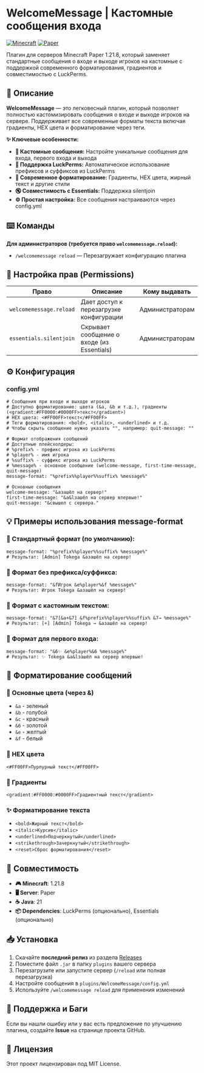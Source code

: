 # WelcomeMessage | Кастомные сообщения входа

[![Minecraft](https://img.shields.io/badge/Minecraft-1.21.8-green)](https://www.minecraft.net/)
[![Paper](https://img.shields.io/badge/Paper-Server-orange)](https://papermc.io/)

Плагин для серверов Minecraft Paper 1.21.8, который заменяет стандартные сообщения о входе и выходе игроков на кастомные с поддержкой современного форматирования, градиентов и совместимостью с LuckPerms.

## 📖 Описание

**WelcomeMessage** — это легковесный плагин, который позволяет полностью кастомизировать сообщения о входе и выходе игроков на сервере. Поддерживает все современные форматы текста включая градиенты, HEX цвета и форматирование через теги.

**✨ Ключевые особенности:**
- **🎯 Кастомные сообщения:** Настройте уникальные сообщения для входа, первого входа и выхода
- **👑 Поддержка LuckPerms:** Автоматическое использование префиксов и суффиксов из LuckPerms
- **🎨 Современное форматирование:** Градиенты, HEX цвета, жирный текст и другие стили
- **🔇 Совместимость с Essentials:** Поддержка silentjoin
- **⚙️ Простая настройка:** Все сообщения настраиваются через config.yml

## ⌨️ Команды

**Для администраторов (требуется право `welcomemessage.reload`):**
- `/welcomemessage reload` — Перезагружает конфигурацию плагина

## 🔐 Настройка прав (Permissions)

| Право | Описание | Кому выдавать |
|-------|-----------|----------------|
| `welcomemessage.reload` | Дает доступ к перезагрузке конфигурации | Администраторам |
| `essentials.silentjoin` | Скрывает сообщение о входе (из Essentials) | Администраторам |

## ⚙️ Конфигурация

### config.yml
```
# Сообщения при входе и выходе игроков
# Доступно форматирование: цвета (&a, &b и т.д.), градиенты (<gradient:#FF0000:#0000FF>текст</gradient>)
# HEX цвета: <#FF00FF>текст</#FF00FF>
# Теги форматирования: <bold>, <italic>, <underlined> и т.д.
# Чтобы скрыть сообщение нужно указать "", например: quit-message: ""

# Формат отображения сообщений
# Доступные плейсхолдеры:
# %prefix% - префикс игрока из LuckPerms
# %player% - имя игрока
# %suffix% - суффикс игрока из LuckPerms
# %message% - основное сообщение (welcome-message, first-time-message, quit-message)
message-format: "%prefix%%player%%suffix% %message%"

# Основные сообщения
welcome-message: "&aзашёл на сервер!"
first-time-message: "&a&lзашёл на сервер впервые!"
quit-message: "&cвышел с сервера."
```

## 💡 Примеры использования message-format

### 🎯 Стандартный формат (по умолчанию):
```
message-format: "%prefix%%player%%suffix% %message%"
# Результат: [Admin] Tokega &aзашёл на сервер!
```

### 🎯 Формат без префикса/суффикса:
```
message-format: "&fИгрок &e%player%&f %message%"
# Результат: Игрок Tokega &aзашёл на сервер!
```

### 🎯 Формат с кастомным текстом:
```
message-format: "&7[&a+&7] &f%prefix%%player%%suffix% &7→ %message%"
# Результат: [+] [Admin] Tokega → &aзашёл на сервер!
```

### 🎯 Формат для первого входа:
```
message-format: "&6✨ &e%player%&6 %message%"
# Результат: ✨ Tokega &a&lзашёл на сервер впервые!
```

## 🎨 Форматирование сообщений

### 🎨 Основные цвета (через &)
- `&a` - зеленый
- `&b` - голубой
- `&c` - красный
- `&6` - золотой
- `&e` - желтый
- `&f` - белый

### 🎨 HEX цвета
```
<#FF00FF>Пурпурный текст</#FF00FF>
```

### 🌈 Градиенты
```
<gradient:#FF0000:#0000FF>Градиентный текст</gradient>
```

### ✨ Форматирование текста
- `<bold>Жирный текст</bold>`
- `<italic>Курсив</italic>`
- `<underlined>Подчеркнутый</underlined>`
- `<strikethrough>Зачеркнутый</strikethrough>`
- `<reset>Сброс форматирования</reset>`

## 🔗 Совместимость

- **🎮 Minecraft**: 1.21.8
- **🖥️ Server**: Paper
- **☕ Java**: 21
- **📦 Dependencies**: LuckPerms (опционально), Essentials (опционально)

## 📥 Установка

1. Скачайте **последний релиз** из раздела [Releases](../../releases)
2. Поместите файл `.jar` в папку `plugins` вашего сервера
3. Перезагрузите или запустите сервер (`/reload` или полная перезагрузка)
4. Настройте сообщения в `plugins/WelcomeMessage/config.yml`
5. Используйте `/welcomemessage reload` для применения изменений

## 🤝 Поддержка и Баги

Если вы нашли ошибку или у вас есть предложение по улучшению плагина, создайте **Issue** на странице проекта GitHub.

## 📜 Лицензия

Этот проект лицензирован под MIT License.
